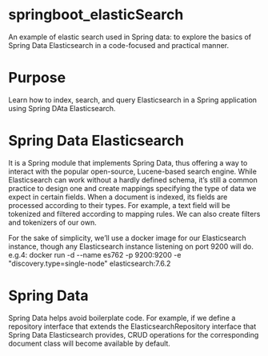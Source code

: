 # springboot_elasticSearch
An example of elastic search used in Spring data: to explore the basics of 
Spring Data Elasticsearch in a code-focused and practical manner.

# Purpose
Learn how to index, search, and query Elasticsearch in a Spring application using Spring DAta Elasticsearch.

# Spring Data Elasticsearch
It is a Spring module that implements Spring Data, thus offering a way to interact with the popular open-source, Lucene-based
search engine.  While Elasticsearch can work without a hardly defined schema, it’s still a common practice to design one 
and create mappings specifying the type of data we expect in certain fields. When a document is indexed, 
its fields are processed according to their types. For example, a text field will be tokenized and filtered according 
to mapping rules. We can also create filters and tokenizers of our own.

For the sake of simplicity, we’ll use a docker image for our Elasticsearch instance, 
though any Elasticsearch instance listening on port 9200 will do. e.g.4:
docker run -d --name es762 -p 9200:9200 -e "discovery.type=single-node" elasticsearch:7.6.2

# Spring Data
Spring Data helps avoid boilerplate code.  For example, if we define a repository interface that extends 
the ElasticsearchRepository interface that Spring Data Elasticsearch provides, CRUD operations for the corresponding document class will become available by default.

